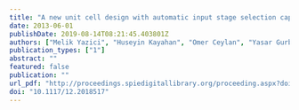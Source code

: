 ```yaml
---
title: "A new unit cell design with automatic input stage selection capability for increased SNR"
date: 2013-06-01
publishDate: 2019-08-14T08:21:45.403801Z
authors: ["Melik Yazici", "Huseyin Kayahan", "Omer Ceylan", "Yasar Gurbuz"]
publication_types: ["1"]
abstract: ""
featured: false
publication: ""
url_pdf: "http://proceedings.spiedigitallibrary.org/proceeding.aspx?doi=10.1117/12.2018517"
doi: "10.1117/12.2018517"
---
```


